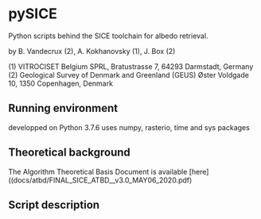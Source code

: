 # pySICE
Python scripts behind the SICE toolchain for albedo retrieval.

by  B. Vandecrux (2), A. Kokhanovsky (1), J. Box (2)

(1) VITROCISET Belgium SPRL, Bratustrasse 7, 64293 Darmstadt, Germany
(2) Geological Survey of Denmark and Greenland (GEUS)
 Øster Voldgade 10, 1350 Copenhagen, Denmark


## Running environment
developped on Python 3.7.6
uses numpy, rasterio, time and sys packages

## Theoretical background

The Algorithm Theoretical Basis Document is available [here]((docs/atbd/FINAL_SICE_ATBD__v3.0_MAY06_2020.pdf)

## Script description

